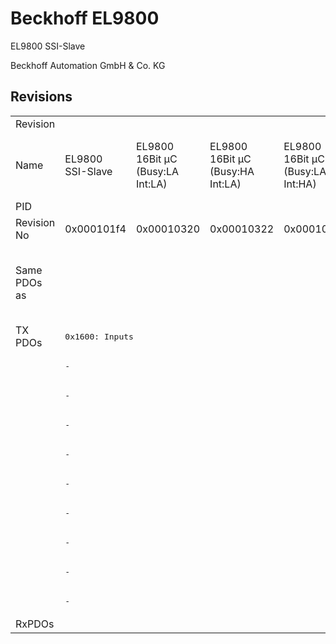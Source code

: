 # Beckhoff EL9800

EL9800 SSI-Slave

Beckhoff Automation GmbH & Co. KG



## Revisions
<table>
<tr>
<td>Revision</td>
<td colspan=10 align="center">r-15</td>
<td colspan=2 align="center">r-14</td>
<td colspan=3 align="center">r986</td>
<td colspan=3 align="center">r1086</td>
</tr>
<tr>
<td>Name</td>
<td>EL9800 SSI-Slave</td>
<td>EL9800 16Bit µC (Busy:LA Int:LA)</td>
<td>EL9800 16Bit µC (Busy:HA Int:LA)</td>
<td>EL9800 16Bit µC (Busy:LA Int:HA)</td>
<td>EL9800 16Bit µC (Busy:HA Int:HA)</td>
<td>EL9800 8Bit µC (Busy:LA Int:LA)</td>
<td>EL9800 8Bit µC (Busy:HA Int:LA)</td>
<td>EL9800 8Bit µC (Busy:LA Int:HA)</td>
<td>EL9800 8Bit µC (Busy:HA Int:HA)</td>
<td>EL9800 32 Ch. Dig. Input</td>
<td>EL9800 16 Ch. Dig. In-/Output (Build >= 21)</td>
<td>EL9800 32 Ch. Dig. Output (DC, Build >= 21)</td>
<td>EL9800 SPI-Demo</td>
<td>EL9800 16 Bit MCI-Demo</td>
<td>EL9800 8 Bit MCI-Demo</td>
<td>EL9800 16 Bit MCI-Demo with DC (Busy: HA)</td>
<td>EL9800 16 Bit MCI-Demo with DC (Busy: LA)</td>
<td>EL9800 8 Bit MCI-Demo with DC</td>
</tr>
<tr>
<td>PID</td>
<td colspan=18 align="center">0x26483052</td>
</tr>
<tr>
<td>Revision No</td>
<td>0x000101f4</td>
<td>0x00010320</td>
<td>0x00010322</td>
<td>0x00010328</td>
<td>0x0001032a</td>
<td>0x00010384</td>
<td>0x00010386</td>
<td>0x0001038c</td>
<td>0x0001038e</td>
<td>0x000103e8</td>
<td>0x000204b0</td>
<td>0x00020578</td>
<td>0x03ea01f4</td>
<td>0x03ea0320</td>
<td>0x03ea0384</td>
<td>0x044e0320</td>
<td>0x044e0322</td>
<td>0x044e0384</td>
</tr>
<tr>
<td>Same PDOs as</td>
<td colspan=9 align="center"><a href="FB1111+SPI-Slave.md">FB1111 SPI-Slave r584</a><br/><a href="FB1111+SPI-Slave.md">FB1111 SPI-Slave r585</a><br/><a href="FB1311+SPI-Slave.md">FB1311 SPI-Slave r584</a></td>
<td><a href="FB1111+Dig.+In.md">FB1111 Dig. In r384</a><br/><a href="FB1111+Dig.+In.md">FB1111 Dig. In r385</a><br/><a href="FB1311+Dig.+In.md">FB1311 Dig. In r384</a></td>
<td></td>
<td><a href="EL9800+4Port.md">EL9800 4Port r-13</a></td>
<td colspan=6 align="center"></td>
</tr>
<tr>
<td rowspan=10 valign=top>TX PDOs</td>
<td colspan=9 align="left"><pre>0x1600: Inputs</pre></td>
<td colspan=2 align="left"><pre>0x1600: Byte 0</pre></td>
<td colspan=7 align="left"><pre>-</pre></td>
<td></td>
</tr>
<tr>
<td colspan=9 align="left"><pre>-</pre></td>
<td colspan=2 align="left"><pre>0x1601: Byte 1</pre></td>
<td colspan=7 align="left"><pre>-</pre></td>
</tr>
<tr>
<td colspan=9 align="left"><pre>-</pre></td>
<td><pre>0x1602: Byte 2</pre></td>
<td colspan=8 align="left"><pre>-</pre></td>
</tr>
<tr>
<td colspan=9 align="left"><pre>-</pre></td>
<td><pre>0x1603: Byte 3</pre></td>
<td colspan=8 align="left"><pre>-</pre></td>
</tr>
<tr>
<td colspan=12 align="left"><pre>-</pre></td>
<td colspan=6 align="left"><pre>0x1a00: Channel_1_Inputs_1</pre></td>
</tr>
<tr>
<td colspan=12 align="left"><pre>-</pre></td>
<td colspan=6 align="left"><pre>0x1a01: Channel_1_Inputs_2</pre></td>
</tr>
<tr>
<td colspan=12 align="left"><pre>-</pre></td>
<td colspan=6 align="left"><pre>0x1a02: Channel_1_Diag</pre></td>
</tr>
<tr>
<td colspan=13 align="left"><pre>-</pre></td>
<td colspan=5 align="left"><pre>0x1a03: Channel_2_Inputs_1</pre></td>
</tr>
<tr>
<td colspan=13 align="left"><pre>-</pre></td>
<td colspan=5 align="left"><pre>0x1a04: Channel_2_Inputs_2</pre></td>
</tr>
<tr>
<td colspan=13 align="left"><pre>-</pre></td>
<td colspan=5 align="left"><pre>0x1a05: Channel_2_Diag</pre></td>
</tr>
<tr>
<td>RxPDOs</td>
<td colspan=18 align="left"></td>
</tr>
</table>
